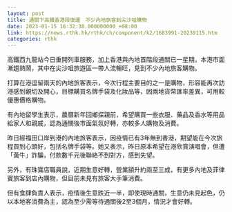 ```yaml
---
layout: post
title: 通關下高鐵香港段復運　不少內地旅客到尖沙咀購物
date: 2023-01-15 16:32:38.000000000 +08:00
link: https://news.rthk.hk/rthk/ch/component/k2/1683991-20230115.htm
categories: rthk
---
```


高鐵西九龍站今日重開列車服務，加上香港與內地首階段通關已一星期，本港市面漸趨熱鬧，其中在尖沙咀旅遊區一帶人流暢旺，見到不少內地旅客購物。

打算在港逗留兩天的內地旅客表示，今次行程主要目的之一是購物，形容能再次訪港感到親切及開心，目標購買名牌手袋及化妝品等，因兩地貨幣匯率差異，可用較優惠價格購物。

有內地留學生表示，農曆新年回鄉探親前，希望購買一些衣服、藥品及香水等用品給家人和親戚，認為通關後市面氣氛好轉，亦較多人購物及消費。

昨日經福田口岸到港的內地旅客表示，因疫情已有3年無到香港，期望能在今次旅程買到心頭好，包括名牌手袋等。她又表示，昨日原本希望在港欣賞演唱會，但遭「黃牛」詐騙，付款數千元後聯絡不到對方，感到失望。

另外，有珠寶店職員說，近期生意好轉，營業額升約兩至三成，有更多內地及菲律賓旅客到店內購物，但目前未見有旅客大手筆消費。

但有食肆負責人表示，疫情後生意跌近一半，即使現時通關，生意仍未見起色，仍以本地客消費為主，認為至少需等待通關後2至3個月，情況才會好轉。
